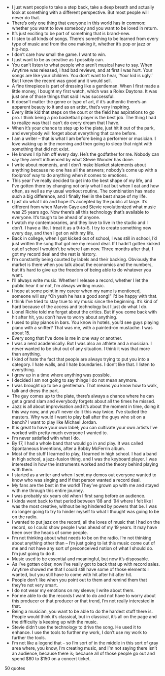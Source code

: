  - I just want people to take a step back, take a deep breath and actually look at something with a different perspective. But most people will never do that.
 - There’s only one thing that everyone in this world has in common: whether you want to love somebody and you want to be loved in return.
 - It’s just exciting to be part of something that is brand-new.
 - I listen to all kinds of songs. There’s something to be learned from every type of music and from the one making it, whether it’s pop or jazz or hip-hop.
 - I don’t care how small the game. I want to win.
 - I just want to be as creative as I possibly can.
 - You can’t listen to what people who aren’t musical have to say. When Anytime was released, I had bad reviews, and at first I was hurt. Your songs are like your children. You don’t want to hear, ‘Your kid is ugly.’ But I knew the record was good and it would sell.
 - A fine timepiece is part of dressing like a gentleman. When I first made a little money, I bought my first watch, which was a Rolex Daytona. It was just one of those things that said I was successful.
 - It doesn’t matter the genre or type of art, if it’s authentic there’s an apparent beauty to it and as an artist, that’s very inspiring.
 - Every little kid that steps on the court or the field has aspirations to go pro. I think being a pro basketball player is the best job. The thing I had to realize was that I can’t do every dream that I have.
 - When it’s your chance to step up to the plate, just hit it out of the park, and everybody will forget about everything that came before.
 - I am a writer – that is what I am before being a performer or musician. I love waking up in the morning and then going to sleep that night with something that did not exist.
 - He knows I rip him off every day. He’s the godfather for me. Nobody can say they aren’t influenced by what Stevie Wonder has done.
 - I write about moments, and I don’t make blanket statements about anything because no one has all the answers; nobody’s come up with a foolproof way to do anything when it comes to emotions.
 - This year I’ve really decided to get into the best shape of my life, and I’ve gotten there by changing not only what I eat but when I eat and how often, as well as my usual workout routine. The combination has made such a big difference, and I finally feel in the best shape of my life.
 - I just do what I do and hope it’s accepted by the public at large. It’s different from when Marvin Gaye and Stevie revolutionized what music was 25 years ago. Now there’s all this technology that’s available to everyone. It’s tough to be ahead of anyone.
 - I watch my contemporaries, and they love to live in the studio and I don’t. I have a life. I treat it as a 9-to-5. I try to create something new every day, and then I get on with my life.
 - Back in college, when I got kicked out of school, I was still in school, I’d just written the song that got me my record deal. If I hadn’t gotten kicked out of school I wouldn’t be where I am now. Three months after that, I got my record deal and the rest is history.
 - I’m constantly being courted by labels and their backing. Obviously the market is there when you talk about the economics and the numbers, but it’s hard to give up the freedom of being able to do whatever you want.
 - I’ll always write music. Whether I release a record, whether I let the public hear it or not, I’m always writing music.
 - I hope at some point in my career when my name is mentioned, someone will say “Oh yeah he has a good song!” I’d be happy with that.
 - I think I’ve tried to stay true to my music since the beginning. It’s kind of hard because of the access and technology but I just do what I do.
 - Lionel Richie told me forget about the critics. But if you come back with hit after hit, you don’t have to worry about anything.
 - I used to play pianos in bars. You know in hotels, you’d see guys playing piano with a snifter? That was me, with a painted-on mustache. I was about 15.
 - Every song that I’ve done is me in one way or another.
 - I was a nerd academically. But I was also an athlete and a musician. I never wanted to be shut out of any situation. I think it was that more than anything.
 - I kind of hate the fact that people are always trying to put you into a category. I hate walls, and I hate boundaries. I don’t like that. I listen to everything.
 - I grew up in a time where anything was possible.
 - I decided I am not going to say things I do not mean anymore.
 - I was brought up to be a gentleman. That means you know how to walk, talk and dress the part.
 - The guy comes up to the plate, there’s always a chance where he can get a grand slam and everybody forgets about all the times he missed.
 - Jazz is all about improvisation and it’s about the moment in time, doing it this way now, and you’ll never do it this way twice. I’ve studied the masters. Why would I want to play ball after the guys who sit on a bench? I want to play like Michael Jordan.
 - It is great to have your own label; you can cultivate your own artists I’ve worked with pretty much everyone I wanted to.
 - I’m never satisfied with what I do.
 - By 17, I had a whole band that would go in and play. It was called Spontaneous Inventions, after a Bobby McFerrin album.
 - Most of the stuff I learned to play, I learned in high school. I had a band in high school, a jazz-fusion thing, and I was the keyboard player. I was interested in how the instruments worked and the theory behind playing with them.
 - I started as a writer and when I sent my demos out everyone wanted to know who was singing and if that person wanted a record deal.
 - My fans are the best in the world! They’ve grown up with me and stayed with me through this entire journey.
 - I was probably six years old when I first sang before an audience.
 - I kinda went back to that period between ’88 and ’94 where I felt like I was the most creative, without being hindered by powers that be. I was no longer going to try to hinder myself to what I thought was going to be on the radio.
 - I wanted to put jazz on the record, all the loves of music that I had on the record, so I could show people I was ahead of my 19 years. It may have been over the heads of some people.
 - I’m not thinking about what needs to be on the radio. I’m not thinking about anything other than – I’m just going to let this music come out of me and not have any sort of preconceived notion of what I should do. I’m just going to do it.
 - Music used to be essential and meaningful, but now it’s disposable.
 - As I’ve gotten older, now I’ve really got to back that up with record sales. Anytime showed me that I could still have some of those elements I wanted, but you still have to come with hit after hit after hit.
 - People don’t like when you point out to them and remind them that they’re not very smart.
 - I do not wear my emotions on my sleeve; I write about them.
 - For me able to do the records I want to do and not have to worry about this producer or that producer or that trend, I’m not really interested in that.
 - Being a musician, you want to be able to do the hardest stuff there is. People would think it’s classical, but in classical, it’s all on the page and the difficulty is keeping up with the music.
 - Stevie didn’t use the technology to drive the song. He used it to enhance. I use the tools to further my work, I don’t use my work to further the tools.
 - I’m not like a legend that – so I’m sort of in the middle in this sort of gray area where, you know, I’m creating music, and I’m not saying there isn’t an audience, because there is; because all of those people go out and spend $80 to $150 on a concert ticket.

50 quotes